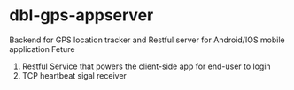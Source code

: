 # dbl-gps-appserver
Backend for GPS location tracker and Restful server for Android/IOS mobile application
Feture
1. Restful Service that powers the client-side app for end-user to login 
2. TCP heartbeat sigal receiver 

